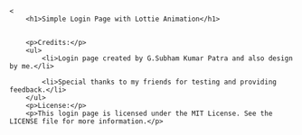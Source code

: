 
	<
		<h1>Simple Login Page with Lottie Animation</h1>
		
	
		<p>Credits:</p>
		<ul>
			<li>Login page created by G.Subham Kumar Patra and also design by me.</li>
			
			<li>Special thanks to my friends for testing and providing feedback.</li>
		</ul>
		<p>License:</p>
		<p>This login page is licensed under the MIT License. See the LICENSE file for more information.</p>

